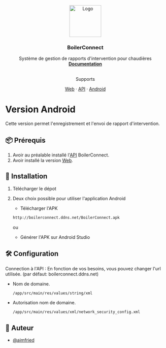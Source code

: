 <div align="center">
    <img src="http://boilerconnect.ddns.net/logo.png" alt="Logo" width="100" height="100">

  <h3 align="center">BoilerConnect</h3>

  <p align="center">
    Système de gestion de rapports d'intervention pour chaudières
    <br />
    <a href="https://github.com/AimFried/boilerconnect_web"><strong>Documentation</strong></a>
    <br />
    <br />
    <p align="center">Supports</p>
    <a href="https://github.com/AimFried/boilerconnect_web">Web</a>
    ·
    <a href="https://github.com/AimFried/boilerconnect_api">API</a>
    ·
    <a href="https://github.com/AimFried/boilerconnect_apk">Android</a>
  </p>
</div>

# Version Android

Cette version permet l'enregistrement et l'envoi de rapport d'intervention.

## 📦 Prérequis

1. Avoir au préalable installé l'<a href="https://github.com/AimFried/boilerconnect_api">API</a> BoilerConnect. <br >
2. Avoir installé la version <a href="https://github.com/AimFried/boilerconnect_web">Web</a>.

## :bookmark_tabs: Installation

1. Télécharger le dépot <br >
2. Deux choix possible pour utiliser l'application Android
   * Télécharger l'APK
   ```bash
   http://boilerconnect.ddns.net/BoilerConnect.apk
   ```
      ou
      
   * Générer l'APK sur Android Studio

## 🛠️ Configuration

Connection à l'API : En fonction de vos besoins, vous pouvez changer l'url utilisée.
(par défaut: boilerconnect.ddns.net)

* Nom de domaine.
   ```bash
   /app/src/main/res/values/string/xml
   ```
* Autorisation nom de domaine.
   ```bash
   /app/src/main/res/values/xml/network_security_config.xml
    ```
 
## 🤠 Auteur

- [@aimfried](https://www.github.com/AimFried])
